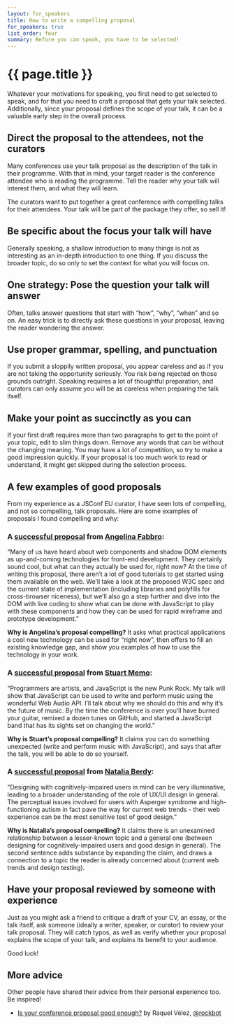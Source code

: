 ```yaml
---
layout: for_speakers
title: How to write a compelling proposal
for_speakers: true
list_order: four
summary: Before you can speak, you have to be selected!
---
```


# {{ page.title }}

Whatever your motivations for speaking, you first need to get selected to speak, and for that you need to craft a proposal that gets your talk selected. Additionally, since your proposal defines the scope of your talk, it can be a valuable early step in the overall process.

## Direct the proposal to the attendees, not the curators

Many conferences use your talk proposal as the description of the talk in their programme. With that in mind, your target reader is the conference attendee who is reading the programme. Tell the reader why your talk will interest them, and what they will learn.

The curators want to put together a great conference with compelling talks for their attendees. Your talk will be part of the package they offer, so sell it!

## Be specific about the focus your talk will have

Generally speaking, a shallow introduction to many things is not as interesting as an in-depth introduction to one thing. If you discuss the broader topic, do so only to set the context for what you will focus on.

## One strategy: Pose the question your talk will answer

Often, talks answer questions that start with “how”, “why”, “when” and so on. An easy trick is to directly ask these questions in your proposal, leaving the reader wondering the answer.

## Use proper grammar, spelling, and punctuation

If you submit a sloppily written proposal, you appear careless and as if you are not taking the opportunity seriously. You risk being rejected on those grounds outright. Speaking requires a lot of thoughtful preparation, and curators can only assume you will be as careless when preparing the talk itself.

## Make your point as succinctly as you can

If your first draft requires more than two paragraphs to get to the point of your topic, edit to slim things down. Remove any words that can be without the changing meaning. You may have a lot of competition, so try to make a good impression quickly. If your proposal is too much work to read or understand, it might get skipped during the selection process.

## A few examples of good proposals

From my experience as a JSConf EU curator, I have seen lots of compelling, and not so compelling, talk proposals. Here are some examples of proposals I found compelling and why:

### A [successful proposal](http://2012.jsconf.eu/speaker/2012/08/24/inspector-web-and-the-mystery-of-the-shadow-dom.html) from [Angelina Fabbro](https://twitter.com/angelinamagnum):

“Many of us have heard about web components and shadow DOM elements as up-and-coming technologies for front-end development. They certainly sound cool, but what can they actually be used for, right now? At the time of writing this proposal, there aren’t a lot of good tutorials to get started using them available on the web. We’ll take a look at the proposed W3C spec and the current state of implementation (including libraries and polyfills for cross-browser niceness), but we’ll also go a step further and dive into the DOM with live coding to show what can be done with JavaScript to play with these components and how they can be used for rapid wireframe and prototype development.”

**Why is Angelina’s proposal compelling?** It asks what practical applications a cool new technology can be used for “right now”, then offers to fill an existing knowledge gap, and show you examples of how to use the technology in your work.

### A [successful proposal](http://2012.jsconf.eu/speaker/2012/08/24/javascript-is-the-new-punk-rock.html) from [Stuart Memo](https://twitter.com/stuartmemo):

“Programmers are artists, and JavaScript is the new Punk Rock. My talk will show that JavaScript can be used to write and perform music using the wonderful Web Audio API. I’ll talk about why we should do this and why it’s the future of music. By the time the conference is over you’ll have burned your guitar, remixed a dozen tunes on GitHub, and started a JavaScript band that has its sights set on changing the world.”

**Why is Stuart’s proposal compelling?** It claims you can do something unexpected (write and perform music with JavaScript), and says that after the talk, you will be able to do so yourself.

### A [successful proposal](http://2013.jsconf.eu/speakers/natalia-berdys-the-web-experience-in-the-autistic-spectrum.html) from [Natalia Berdy](https://twitter.com/batalia):

“Designing with cognitively-impaired users in mind can be very illuminative, leading to a broader understanding of the role of UX/UI design in general. The perceptual issues involved for users with Asperger syndrome and high-functioning autism in fact pave the way for current web trends - their web experience can be the most sensitive test of good design.”

**Why is Natalia’s proposal compelling?** It claims there is an unexamined relationship between a lesser-known topic and a general one (between designing for cognitively-impaired users and good design in general). The second sentence adds substance by expanding the claim, and draws a connection to a topic the reader is already concerned about (current web trends and design testing).

## Have your proposal reviewed by someone with experience

Just as you might ask a friend to critique a draft of your CV, an essay, or the talk itself, ask someone (ideally a writer, speaker, or curator) to review your talk proposal. They will catch typos, as well as verify whether your proposal explains the scope of your talk, and explains its benefit to your audience.

Good luck!

## More advice

Other people have shared their advice from their personal experience too. Be inspired!

* [Is your conference proposal good enough?](http://rckbt.me/2014/01/conference-proposals/) by Raquel Vélez, [@rockbot](https://twitter.com/rockbot)